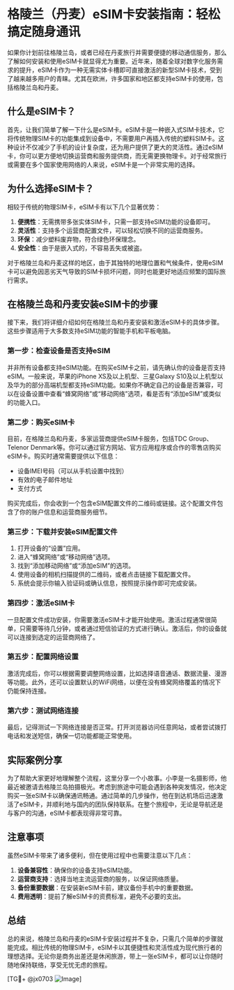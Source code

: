 # 格陵兰（丹麦）eSIM卡安装指南：轻松搞定随身通讯

如果你计划前往格陵兰岛，或者已经在丹麦旅行并需要便捷的移动通信服务，那么了解如何安装和使用eSIM卡就显得尤为重要。近年来，随着全球对数字化服务需求的提升，eSIM卡作为一种无需实体卡槽即可直接激活的新型SIM卡技术，受到了越来越多用户的青睐。尤其在欧洲，许多国家和地区都支持eSIM卡的使用，包括格陵兰岛和丹麦。

## 什么是eSIM卡？

首先，让我们简单了解一下什么是eSIM卡。eSIM卡是一种嵌入式SIM卡技术，它将传统物理SIM卡的功能集成到设备中，不需要用户再插入传统的塑料SIM卡。这种设计不仅减少了手机的设计复杂度，还为用户提供了更大的灵活性。通过eSIM卡，你可以更方便地切换运营商和服务提供商，而无需更换物理卡。对于经常旅行或需要在多个国家使用网络的人来说，eSIM卡是一个非常实用的选择。

## 为什么选择eSIM卡？

相较于传统的物理SIM卡，eSIM卡有以下几个显著优势：

1. **便携性**：无需携带多张实体SIM卡，只需一部支持eSIM功能的设备即可。
2. **灵活性**：支持多个运营商配置文件，可以轻松切换不同的运营商服务。
3. **环保**：减少塑料废弃物，符合绿色环保理念。
4. **安全性**：由于是嵌入式的，不容易丢失或被盗。

对于格陵兰岛和丹麦这样的地区，由于其独特的地理位置和气候条件，使用eSIM卡可以避免因恶劣天气导致的SIM卡损坏问题，同时也能更好地适应频繁的国际旅行需求。

## 在格陵兰岛和丹麦安装eSIM卡的步骤

接下来，我们将详细介绍如何在格陵兰岛和丹麦安装和激活eSIM卡的具体步骤。这些步骤适用于大多数支持eSIM功能的智能手机和平板电脑。

### 第一步：检查设备是否支持eSIM

并非所有设备都支持eSIM功能。在购买eSIM卡之前，请先确认你的设备是否支持eSIM。一般来说，苹果的iPhone XS及以上机型、三星Galaxy S10及以上机型以及华为的部分高端机型都支持eSIM功能。如果你不确定自己的设备是否兼容，可以在设备设置中查看“蜂窝网络”或“移动网络”选项，看是否有“添加eSIM”或类似的功能入口。

### 第二步：购买eSIM卡

目前，在格陵兰岛和丹麦，多家运营商提供eSIM卡服务，包括TDC Group、Telenor Denmark等。你可以通过官方网站、官方应用程序或合作的零售店购买eSIM卡。购买时通常需要提供以下信息：

- 设备IMEI号码（可以从手机设置中找到）
- 有效的电子邮件地址
- 支付方式

购买完成后，你会收到一个包含eSIM配置文件的二维码或链接。这个配置文件包含了你的账户信息和运营商服务细节。

### 第三步：下载并安装eSIM配置文件

1. 打开设备的“设置”应用。
2. 进入“蜂窝网络”或“移动网络”选项。
3. 找到“添加移动网络”或“添加eSIM”的选项。
4. 使用设备的相机扫描提供的二维码，或者点击链接下载配置文件。
5. 系统会提示你输入验证码或确认信息，按照提示操作即可完成安装。

### 第四步：激活eSIM卡

一旦配置文件成功安装，你需要激活eSIM卡才能开始使用。激活过程通常很简单，只需要等待几分钟，或者通过短信验证的方式进行确认。激活后，你的设备就可以连接到选定的运营商网络了。

### 第五步：配置网络设置

激活完成后，你可以根据需要调整网络设置，比如选择语音通话、数据流量、漫游等功能。此外，还可以设置默认的WiFi网络，以便在没有蜂窝网络覆盖的情况下仍能保持连接。

### 第六步：测试网络连接

最后，记得测试一下网络连接是否正常。打开浏览器访问任意网站，或者尝试拨打电话和发送短信，确保一切功能都能正常使用。

## 实际案例分享

为了帮助大家更好地理解整个流程，这里分享一个小故事。小李是一名摄影师，他最近被邀请去格陵兰岛拍摄极光。考虑到旅途中可能会遇到各种突发情况，他决定购买一张eSIM卡以确保通讯畅通。通过简单的几步操作，他在到达机场后迅速激活了eSIM卡，并顺利地与国内的团队保持联系。在整个旅程中，无论是导航还是与客户的沟通，eSIM卡都表现得非常可靠。

## 注意事项

虽然eSIM卡带来了诸多便利，但在使用过程中也需要注意以下几点：

1. **设备兼容性**：确保你的设备支持eSIM功能。
2. **运营商支持**：选择当地主流运营商的服务，以保证网络质量。
3. **备份重要数据**：在安装新eSIM卡前，建议备份手机中的重要数据。
4. **费用透明**：提前了解eSIM卡的资费标准，避免不必要的支出。

## 总结

总的来说，格陵兰岛和丹麦的eSIM卡安装过程并不复杂，只需几个简单的步骤就能完成。相比传统的物理SIM卡，eSIM卡以其便捷性和灵活性成为现代旅行者的理想选择。无论你是商务出差还是休闲旅游，带上一张eSIM卡，都可以让你随时随地保持联络，享受无忧无虑的旅程。

[TG💪+ @jx0703 ![Image](https://github.com/user-attachments/assets/dbca1d08-cadb-493c-b0ec-ad6f7a83f270)]